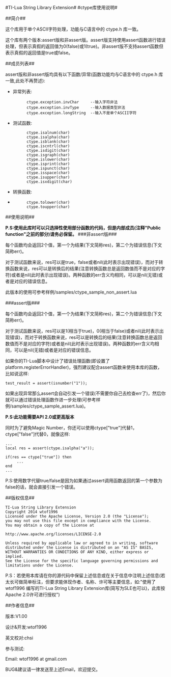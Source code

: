 #TI-Lua String Library Extension#
#ctype库使用说明#

##简介##

这个库用于单个ASCII字符处理，功能与C语言中的 ctype.h 库一致。

这个库有两个版本:assert版和非assert版。assert版支持使用assert函数进行错误处理，但表示真假的返回值为0(false)或1(true)。非assert版不支持assert函数但表示真假的返回值是true或false。

##成员列表##

assert版和非assert版均具有以下函数/异常(函数功能均与C语言中的 ctype.h 库一致,此处不再赘述):

* 异常列表:

			
			ctype.exception.invChar		--输入字符非法
			ctype.exception.invType		--输入数据类型非法
			ctype.exception.longString  --输入不是单个ASCII字符

* 测试函数:
            
			ctype.isalnum(char)
            ctype.isalpha(char)
            ctype.isblank(char)
            ctype.iscntrl(char)
            ctype.isdigit(char)
            ctype.isgraph(char)
            ctype.islower(char)
            ctype.isprint(char)
            ctype.ispunct(char)
            ctype.isspace(char)
            ctype.isupper(char)
            ctype.isxdigit(char)

* 转换函数:
* 
            ctype.tolower(char)
            ctype.toupper(char)

##使用说明##

**P.S:使用此库时可以只选择性使用部分函数的代码，但是内部成员(注释"Public function"之前的部分)请务必保留。**
###非assert版###

每个函数均会返回2个值，第一个为结果(下文简称res)，第二个为错误信息(下文简称err)。

对于测试函数来说，res可以是true，false或者nil(此时表示出现错误)，而对于转换函数来说，res可以是转换后的结果(注意转换函数总是返回数值而不是对应的字符)或者是nil(此时表示出现错误)。两种函数的err含义均相同，可以是nil(无错)或者是对应的错误信息。

此版本的使用可参考样例/samples/ctype_sample_non_assert.lua

###assert版###

每个函数均会返回2个值，第一个为结果(下文简称res)，第二个为错误信息(下文简称err)。

对于测试函数来说，res可以是1(相当于true)，0(相当于false)或者nil(此时表示出现错误)，而对于转换函数来说，res可以是转换后的结果(注意转换函数总是返回数值而不是对应的字符)或者是nil(此时表示出现错误)。两种函数的err含义均相同，可以是nil(无错)或者是对应的错误信息。

如果你的TI-Lua脚本中设计了错误处理函数(即设置了platform.registerErrorHandler)，强烈建议配合assert函数来使用本库的函数，比如说这样:

	test_result = assert(isnumber("1"));
如果出现异常那么assert会自动引发一个错误(不需要你自己去检查err了)，然后你就可以通过错误处理函数作进一步处理(可参考样例/samples/ctype_sample_assert.lua)。

**P.S:此功能需要API 2.0或更高版本**

同时为了避免Magic Number，你还可以使用ctype["true"]代替1，ctype["false"]代替0，就像这样:
	
	...
	local res = assert(ctype.isalpha("a"));

    if(res == ctype["true"]) then
         ...
    end
	...
P.S:使用数字代替true/false是因为如果通过assert调用函数返回的第一个参数为false的话，就会直接引发一个错误。

##版权信息##

    TI-Lua String Library Extension
 	Copyright 2014 wtof1996
    Licensed under the Apache License, Version 2.0 (the "License");
    you may not use this file except in compliance with the License.
    You may obtain a copy of the License at

    http://www.apache.org/licenses/LICENSE-2.0

    Unless required by applicable law or agreed to in writing, software
    distributed under the License is distributed on an "AS IS" BASIS,
    WITHOUT WARRANTIES OR CONDITIONS OF ANY KIND, either express or implied.
    See the License for the specific language governing permissions and
    limitations under the License.

P.S：若使用本库请在你的源代码中保留上述信息或在关于信息中注明上述信息(若太长可做简单标注，但要求能体现作者、名称、许可等主要信息，如:"使用了wtof1996 编写的TI-Lua String Library Extension库(简写为SLE也可以)，此库按 Apache 2.0许可进行授权")
	

##作者信息##

版本:V1.00

设计&开发:wtof1996

英文校对:chsi

参与测试:

Email: wtof1996 at gmail.com

BUG&建议请一律发送至上述Email，欢迎提交。